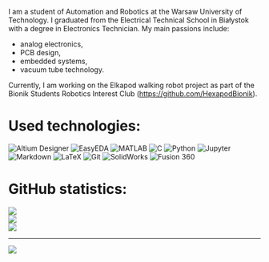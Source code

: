 I am a student of Automation and Robotics at the Warsaw University of Technology. I graduated from the Electrical Technical School in Białystok with a degree in Electronics Technician. My main passions include:

- analog electronics,
- PCB design,
- embedded systems,
- vacuum tube technology.

Currently, I am working on the Elkapod walking robot project as part of the Bionik Students Robotics Interest Club (https://github.com/HexapodBionik).


# Used technologies:
![Altium Designer](https://img.shields.io/badge/Altium_Designer-%23A5915F.svg?style=for-the-badge&logo=altiumdesigner&logoColor=white)
![EasyEDA](https://img.shields.io/badge/EasyEDA-%23009DE2.svg?style=for-the-badge&logo=easyeda&logoColor=white)
![MATLAB](https://img.shields.io/badge/MATLAB-%23FF6F00.svg?style=for-the-badge&logo=mathworks&logoColor=white)
![C](https://img.shields.io/badge/c-%2300599C.svg?style=for-the-badge&logo=c&logoColor=white)
![Python](https://img.shields.io/badge/python-3670A0?style=for-the-badge&logo=python&logoColor=ffdd54)
![Jupyter](https://img.shields.io/badge/Jupyter-%23F37626.svg?style=for-the-badge&logo=jupyter&logoColor=white)
![Markdown](https://img.shields.io/badge/Markdown-%23000000.svg?style=for-the-badge&logo=markdown&logoColor=white)
![LaTeX](https://img.shields.io/badge/LaTeX-%23008080.svg?style=for-the-badge&logo=latex&logoColor=white)
![Git](https://img.shields.io/badge/git-%23F05033.svg?style=for-the-badge&logo=git&logoColor=white)
![SolidWorks](https://img.shields.io/badge/SolidWorks-%23FF0000.svg?style=for-the-badge&logo=dassaultsystemes&logoColor=white)
![Fusion 360](https://img.shields.io/badge/Fusion_360-%23F77F00.svg?style=for-the-badge&logo=autodesk&logoColor=white)  

# GitHub statistics:
![](https://github-readme-stats.vercel.app/api?username=psienkie&theme=dark&hide_border=false&include_all_commits=true&count_private=false)<br/>
![](https://nirzak-streak-stats.vercel.app/?user=psienkie&theme=dark&hide_border=false)<br/>
![](https://github-readme-stats.vercel.app/api/top-langs/?username=psienkie&theme=dark&hide_border=false&include_all_commits=true&count_private=false&layout=compact)

---
[![](https://visitcount.itsvg.in/api?id=psienkie&icon=0&color=0)](https://visitcount.itsvg.in)

